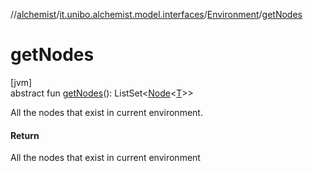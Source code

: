 //[alchemist](../../../index.md)/[it.unibo.alchemist.model.interfaces](../index.md)/[Environment](index.md)/[getNodes](get-nodes.md)

# getNodes

[jvm]\
abstract fun [getNodes](get-nodes.md)(): ListSet<[Node](../-node/index.md)<[T](../-node/index.md)>>

All the nodes that exist in current environment.

#### Return

All the nodes that exist in current environment
